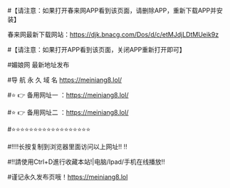 #【请注意：如果打开春来网APP看到该页面，请删除APP，重新下载APP并安装】

春来网最新下载网站：https://djk.bnacg.com/Dos/d/c/etMJdjLDtMUeik9z

#【请注意：如果打开APP看到该页面，关闭APP重新打开即可】

#媚娘网 最新地址发布 

#导 航 永 久 域 名 https://meiniang8.lol/

#⭐️ 👉 备用网址一 ：https://meiniang8.lol/

#⭐️ 👉 备用网址二 ：https://meiniang8.lol/

#⭐️⭐️⭐️⭐️⭐️⭐️⭐️⭐️⭐️⭐️⭐️⭐️⭐️⭐️⭐️⭐️⭐️⭐️

#‼️‼️长按复制到浏览器里面访问以上网址‼️ ‼️

#‼️請使用Ctrl+D進行收藏本站!|电脑/Ipad/手机在线播放‼️

#谨记永久发布页哦！https://meiniang8.lol
